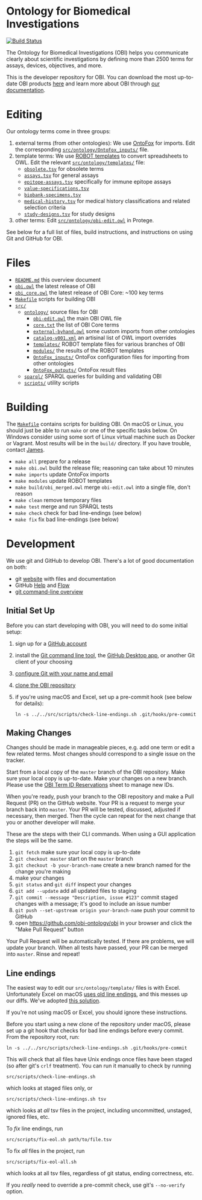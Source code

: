 # Ontology for Biomedical Investigations

[![Build Status](https://travis-ci.org/obi-ontology/obi.svg?branch=master)](https://travis-ci.org/obi-ontology/obi)

The Ontology for Biomedical Investigations (OBI) helps you communicate clearly about scientific investigations by defining more than 2500 terms for assays, devices, objectives, and more.

This is the developer repository for OBI. You can download the most up-to-date OBI products [here](http://obofoundry.org/ontology/obi.html) and learn more about OBI through [our documentation](https://github.com/obi-ontology/obi/wiki).

# Editing

Our ontology terms come in three groups:

1. external terms (from other ontologies): We use [OntoFox](http://ontofox.hegroup.org) for imports. Edit the corresponding [`src/ontology/OntoFox_inputs/`](src/ontology/OntoFox_inputs/) file.
2. template terms: We use [ROBOT templates](http://robot.obolibrary.org/template) to convert spreadsheets to OWL. Edit the relevant [`src/ontology/templates/`](src/ontology/templates/) file:
    - [`obsolete.tsv`](src/ontology/templates/obsolete.tsv) for obsolete terms
    - [`assays.tsv`](src/ontology/templates/assays.tsv) for general assays
    - [`epitope-assays.tsv`](src/ontology/templates/epitope-assays.tsv) specifically for immune epitope assays
    - [`value-specifications.tsv`](src/ontology/templates/value-specifications.tsv)
    - [`biobank-specimens.tsv`](src/ontology/templates/biobank-specimens.tsv)
    - [`medical-history.tsv`](src/ontology/templates/medical-history.tsv) for medical history classifications and related selection criteria
    - [`study-designs.tsv`](src/ontology/templates/study-designs.tsv) for study designs
3. other terms: Edit [`src/ontology/obi-edit.owl`](src/ontology/obi-edit.owl) in Protege.

See below for a full list of files, build instructions, and instructions on using Git and GitHub for OBI.


# Files

- [`README.md`](README.md) this overview document
- [`obi.owl`](obi.owl) the latest release of OBI
- [`obi_core.owl`](obi_core.owl) the latest release of OBI Core: ~100 key terms
- [`Makefile`](Makefile) scripts for building OBI
- [`src/`](src/)
    - [`ontology/`](src/ontology/) source files for OBI
        - [`obi-edit.owl`](src/ontology/obi-edit.owl) the main OBI OWL file
        - [`core.txt`](src/ontology/core.txt) the list of OBI Core terms
        - [`external-byhand.owl`](src/ontology/external-byhand.owl) some custom imports from other ontologies
        - [`catalog-v001.xml`](src/ontology/catalog-v001.xml) an artisinal list of OWL import overrides
        - [`templates/`](src/ontology/templates/) ROBOT template files for various branches of OBI
        - [`modules/`](src/ontology/modules/) the results of the ROBOT templates
        - [`OntoFox_inputs/`](src/ontology/OntoFox_inputs) OntoFox configuration files for importing from other ontologies
        - [`OntoFox_outputs/`](src/ontology/OntoFox_outputs) OntoFox result files
    - [`sparql/`](src/sparql/) SPARQL queries for building and validating OBI
    - [`scripts/`](src/scripts/) utility scripts


# Building

The [`Makefile`](Makefile) contains scripts for building OBI. On macOS or Linux, you should just be able to run `make` or one of the specific tasks below. On Windows consider using some sort of Linux virtual machine such as Docker or Vagrant. Most results will be in the `build/` directory. If you have trouble, contact [James](mailto:james@overton.ca).

- `make all` prepare for a release
- `make obi.owl` build the release file; reasoning can take about 10 minutes
- `make imports` update OntoFox imports
- `make modules` update ROBOT templates
- `make build/obi_merged.owl` merge `obi-edit.owl` into a single file, don't reason
- `make clean` remove temporary files
- `make test` merge and run SPARQL tests
- `make check` check for bad line-endings (see below)
- `make fix` fix bad line-endings (see below)


# Development

We use git and GitHub to develop OBI. There's a lot of good documentation on both:

- git [website](https://git-scm.com) with files and documentation
- GitHub [Help](https://help.github.com) and [Flow](https://guides.github.com/introduction/flow/)
- [git command-line overview](http://dont-be-afraid-to-commit.readthedocs.io/en/latest/git/commandlinegit.html)


## Initial Set Up

Before you can start developing with OBI, you will need to do some initial setup:

1. sign up for a [GitHub account](https://github.com)
2. install the [Git command line tool](https://help.github.com/articles/set-up-git/), the [GitHub Desktop app](https://help.github.com/articles/set-up-git/), or another Git client of your choosing
3. [configure Git with your name and email](https://help.github.com/articles/setting-your-username-in-git/)
4. [clone the OBI repository](https://help.github.com/articles/cloning-a-repository/)
5. if you're using macOS and Excel, set up a pre-commit hook (see below for details):

       ln -s ../../src/scripts/check-line-endings.sh .git/hooks/pre-commit


## Making Changes

Changes should be made in manageable pieces, e.g. add one term or edit a few related terms. Most changes should correspond to a single issue on the tracker.

Start from a local copy of the `master` branch of the OBI repository. Make sure your local copy is up-to-date. Make your changes on a new branch. Please use the [OBI Term ID Reservations](https://docs.google.com/spreadsheets/d/1tpDrSiO1DlEqkvZjrDSJrMm7OvH9GletljaR-SDeMTI) sheet to manage new IDs.

When you're ready, push your branch to the OBI repository and make a Pull Request (PR) on the GitHub website. Your PR is a request to merge your branch back into `master`. Your PR will be tested, discussed, adjusted if necessary, then merged. Then the cycle can repeat for the next change that you or another developer will make.

These are the steps with their CLI commands. When using a GUI application the steps will be the same.

1. `git fetch` make sure your local copy is up-to-date
2. `git checkout master` start on the `master` branch
3. `git checkout -b your-branch-name` create a new branch named for the change you're making
4. make your changes
5. `git status` and `git diff` inspect your changes
6. `git add --update` add all updated files to staging
7. `git commit --message "Description, issue #123"` commit staged changes with a message; it's good to include an issue number
8. `git push --set-upstream origin your-branch-name` push your commit to GitHub
9. open <https://github.com/obi-ontology/obi> in your browser and click the "Make Pull Request" button

Your Pull Request will be automatically tested. If there are problems, we will update your branch. When all tests have passed, your PR can be merged into `master`. Rinse and repeat!


## Line endings

The easiest way to edit our `src/ontology/template/` files is with Excel. Unfortunately Excel on macOS [uses old line endings](http://developmentality.wordpress.com/2010/12/06/excel-2008-for-macs-csv-bug/), and this messes up our diffs. We've adopted [this solution](https://github.com/dfalster/baad/commit/1620ecbdede6feeab59bc1d0db3ff14824af5643).

If you're not using macOS or Excel, you should ignore these instructions.

Before you start using a new clone of the repository under macOS, please set up a git hook that checks for bad line endings before every commit. From the repository root, run:

    ln -s ../../src/scripts/check-line-endings.sh .git/hooks/pre-commit

This will check that all files have Unix endings once files have been staged (so after git's `crlf` treatment). You can run it manually to check by running

    src/scripts/check-line-endings.sh

which looks at staged files only, or

    src/scripts/check-line-endings.sh tsv

which looks at *all* tsv files in the project, including uncommitted, unstaged, ignored files, etc.

To *fix* line endings, run

    src/scripts/fix-eol.sh path/to/file.tsv

To fix *all* files in the project, run

    src/scripts/fix-eol-all.sh

which looks at all tsv files, regardless of git status, ending correctness, etc.

If you *really* need to override a pre-commit check, use git's `--no-verify` option.
